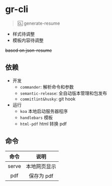 # gr-cli

> :cl: generate-resume

- 样式待调整
- 模板内容待调整

~~based on json-resume~~

## 依赖

- 开发
  - `commander`: 解析命令和参数
  - `semantic-release`: 全自动版本管理和包发布
  - `commitlint&husky`: git hook
- 运行
  - `koa` 本地启动服务器程序
  - `handlebars` 模板
  - `html-pdf` html 转换 pdf

## 命令

| 命令  |     说明     |
| :---: | :----------: |
| serve | 本地网页显示 |
|  pdf  |  保存为 pdf  |
